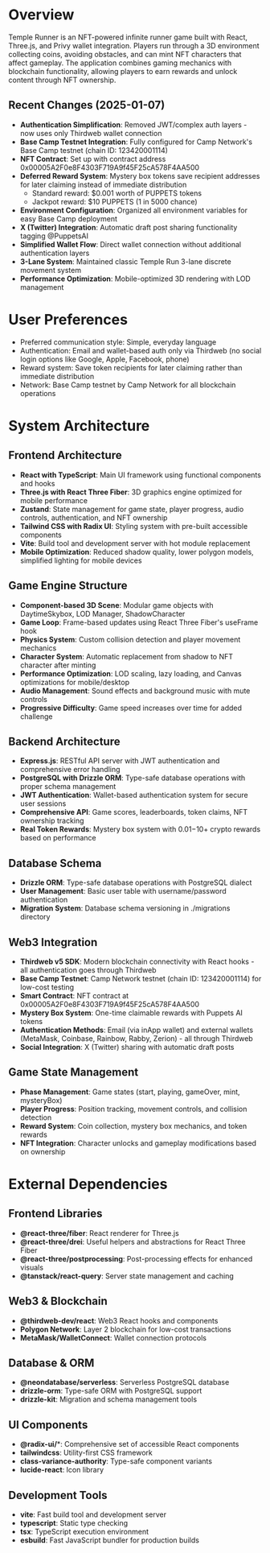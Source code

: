 # Overview

Temple Runner is an NFT-powered infinite runner game built with React, Three.js, and Privy wallet integration. Players run through a 3D environment collecting coins, avoiding obstacles, and can mint NFT characters that affect gameplay. The application combines gaming mechanics with blockchain functionality, allowing players to earn rewards and unlock content through NFT ownership.

## Recent Changes (2025-01-07)
- **Authentication Simplification**: Removed JWT/complex auth layers - now uses only Thirdweb wallet connection
- **Base Camp Testnet Integration**: Fully configured for Camp Network's Base Camp testnet (chain ID: 123420001114)
- **NFT Contract**: Set up with contract address 0x00005A2F0e8F4303F719A9f45F25cA578F4AA500
- **Deferred Reward System**: Mystery box tokens save recipient addresses for later claiming instead of immediate distribution
  - Standard reward: $0.001 worth of PUPPETS tokens
  - Jackpot reward: $10 PUPPETS (1 in 5000 chance)
- **Environment Configuration**: Organized all environment variables for easy Base Camp deployment
- **X (Twitter) Integration**: Automatic draft post sharing functionality tagging @PuppetsAI
- **Simplified Wallet Flow**: Direct wallet connection without additional authentication layers
- **3-Lane System**: Maintained classic Temple Run 3-lane discrete movement system
- **Performance Optimization**: Mobile-optimized 3D rendering with LOD management

# User Preferences

- Preferred communication style: Simple, everyday language
- Authentication: Email and wallet-based auth only via Thirdweb (no social login options like Google, Apple, Facebook, phone)  
- Reward system: Save token recipients for later claiming rather than immediate distribution
- Network: Base Camp testnet by Camp Network for all blockchain operations

# System Architecture

## Frontend Architecture
- **React with TypeScript**: Main UI framework using functional components and hooks
- **Three.js with React Three Fiber**: 3D graphics engine optimized for mobile performance
- **Zustand**: State management for game state, player progress, audio controls, authentication, and NFT ownership
- **Tailwind CSS with Radix UI**: Styling system with pre-built accessible components
- **Vite**: Build tool and development server with hot module replacement
- **Mobile Optimization**: Reduced shadow quality, lower polygon models, simplified lighting for mobile devices

## Game Engine Structure
- **Component-based 3D Scene**: Modular game objects with DaytimeSkybox, LOD Manager, ShadowCharacter
- **Game Loop**: Frame-based updates using React Three Fiber's useFrame hook
- **Physics System**: Custom collision detection and player movement mechanics
- **Character System**: Automatic replacement from shadow to NFT character after minting
- **Performance Optimization**: LOD scaling, lazy loading, and Canvas optimizations for mobile/desktop
- **Audio Management**: Sound effects and background music with mute controls
- **Progressive Difficulty**: Game speed increases over time for added challenge

## Backend Architecture
- **Express.js**: RESTful API server with JWT authentication and comprehensive error handling
- **PostgreSQL with Drizzle ORM**: Type-safe database operations with proper schema management
- **JWT Authentication**: Wallet-based authentication system for secure user sessions
- **Comprehensive API**: Game scores, leaderboards, token claims, NFT ownership tracking
- **Real Token Rewards**: Mystery box system with $0.01-$10+ crypto rewards based on performance

## Database Schema
- **Drizzle ORM**: Type-safe database operations with PostgreSQL dialect
- **User Management**: Basic user table with username/password authentication
- **Migration System**: Database schema versioning in ./migrations directory

## Web3 Integration
- **Thirdweb v5 SDK**: Modern blockchain connectivity with React hooks - all authentication goes through Thirdweb
- **Base Camp Testnet**: Camp Network testnet (chain ID: 123420001114) for low-cost testing
- **Smart Contract**: NFT contract at 0x00005A2F0e8F4303F719A9f45F25cA578F4AA500
- **Mystery Box System**: One-time claimable rewards with Puppets AI tokens
- **Authentication Methods**: Email (via inApp wallet) and external wallets (MetaMask, Coinbase, Rainbow, Rabby, Zerion) - all through Thirdweb
- **Social Integration**: X (Twitter) sharing with automatic draft posts

## Game State Management
- **Phase Management**: Game states (start, playing, gameOver, mint, mysteryBox)
- **Player Progress**: Position tracking, movement controls, and collision detection
- **Reward System**: Coin collection, mystery box mechanics, and token rewards
- **NFT Integration**: Character unlocks and gameplay modifications based on ownership

# External Dependencies

## Frontend Libraries
- **@react-three/fiber**: React renderer for Three.js
- **@react-three/drei**: Useful helpers and abstractions for React Three Fiber
- **@react-three/postprocessing**: Post-processing effects for enhanced visuals
- **@tanstack/react-query**: Server state management and caching

## Web3 & Blockchain
- **@thirdweb-dev/react**: Web3 React hooks and components
- **Polygon Network**: Layer 2 blockchain for low-cost transactions
- **MetaMask/WalletConnect**: Wallet connection protocols

## Database & ORM
- **@neondatabase/serverless**: Serverless PostgreSQL database
- **drizzle-orm**: Type-safe ORM with PostgreSQL support
- **drizzle-kit**: Migration and schema management tools

## UI Components
- **@radix-ui/***: Comprehensive set of accessible React components
- **tailwindcss**: Utility-first CSS framework
- **class-variance-authority**: Type-safe component variants
- **lucide-react**: Icon library

## Development Tools
- **vite**: Fast build tool and development server
- **typescript**: Static type checking
- **tsx**: TypeScript execution environment
- **esbuild**: Fast JavaScript bundler for production builds